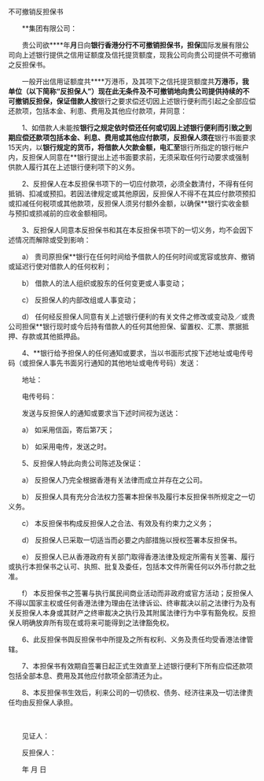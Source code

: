 



不可撤销反担保书



 

　　**集团有限公司：

　　贵公司欲****年**月**日向**银行香港分行不可撤销担保书，担保**国际发展有限公司向上述银行提供之信用证额度及信托提货额度，现我公司向贵公司提供不可撤销之反担保书。

　　一般开出信用证额度共****万港币，及其项下之信托提货额度共**万港币，我单位（以下简称“反担保人”）现在此无条件及不可撤销地向贵公司提供持续的不可撤销反担保，保证借款人按**银行之要求偿还切因上述银行便利而引起之全部应偿还款项，包括本金、利患、费用及其他应付款项，井同意：

　　1、如借款人未能按**银行之规定依时偿还任何或切因上述银行便利而引致之到期应偿还款项包括本金、利息、费用或其他应付款项，反担保人须在**银行书面要求15天内，以**银行规定的货币，将借款人欠款金额，电汇至**银行所指定的银行帐户内，反担保人同意在**银行提出上述书面要求前，无须采取任何行动要求或强制供款人履行其在上述银行便利项下的义务。

　　2、反担保人在本反担保书项下的一切应付款项，必须全数清付，不得有任何抵销、扣减或预扣。若因法律规定或其他原因，反担保人不得不在其应付款项预扣或扣减任何税项或其他款项，反担保人须另付额外金额，以确保**银行实收金额与预扣或损减前的应收金额相同。

　　3、反担保人同意本反担保书和其在本反担保书项下的一切义务，均不会因下述情况而解除或受到影响：

　　a） 贵司原担保**银行在任何时间给予借款人的任何时间或宽容或放弃、撤销或延迟行使对借款人的任何权利；

　　b） 借款人的法人组织或股东的任何变更或人事变动；

　　c） 反担保人的内部改组或人事变动；

　　d） 任何经反担保人同意有关上述银行便利的有关文件之修改或变动及／或贵公司担保**银行现时或今后持有借款人的任何其他担保、留置权、汇票、票据抵押、存款或其他抵押品。

　　4、**银行给予担保人的任何通知或要求，当以书面形式按下述地址或电传号码（或担保人事先书面另行通知的其他地址或电传号码）发送：

　　地址： 

　　电传号码： 

　　发送与反担保人的通知或要求当下述时间视为送达：

　　a） 如采用信函，寄后第7天；

　　b） 如采用电传，发送之时。

　　5、反担保人特此向贵公司陈述及保证：

　　a） 反担保人乃完全根据香港有关法律而成立并存在之公司。

　　b） 反担保人具有充分合法权力签署本担保书及履行本反担保书所规定之一切义务。

　　c） 本反担保书构成反担保人之合法、有效及有约束力之义务；

　　d） 反担保人已采取一切适当而必要之内部措施以授权签署本反担保书。

　　e） 反担保人已从香港政府有关部门取得香港法律及规定所需有关签署、履行或执行本担保书之认可、执照、批复及委任，包括本文件所需任何以外币付款之批准。

　　f） 本反担保书之签署与执行属民间商业活动而非政府或官方活动；反担保人不得以国家主权或任何香港法律为理由在法律诉讼、终审裁决以前之法律行为及有关反担保人本身或其财产之终审裁决之执行及其附属法律行为中享有豁免权。反担保人明确放弃所有现在或将来可能得到之法律豁免权。

　　6、此反担保书舆反担保书中所提及之所有权利、义务及责任均受香港法律管辖。

　　7、本担保书有效期自签署日起正式生效直至上述银行便利下所有应偿还款项包括全部本息、费用及其他应付款项全部清还为止。

　　8、本反担保书生效后，利来公司的一切债权、债务、经济往来及一切法律责任均由反担保人承担。　　

　　

　　见证人：　　　　

　　反担保人：　　　　　　　　　　　　　　　　　　　　　　　　　　　　　　 

　　年 月 日

　　